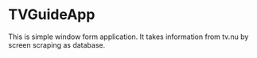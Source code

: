 # TVGuideApp
This is simple window form application. It takes information from tv.nu by screen scraping as database. 
